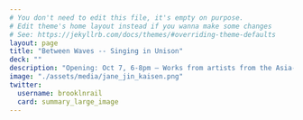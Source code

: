 ```yaml
---
# You don't need to edit this file, it's empty on purpose.
# Edit theme's home layout instead if you wanna make some changes
# See: https://jekyllrb.com/docs/themes/#overriding-theme-defaults
layout: page
title: "Between Waves -- Singing in Unison"
deck: ""
description: "Opening: Oct 7, 6-8pm — Works from artists from the Asia-Pacific region through the interconnectedness of islands and oceans, linked by transformative technology."
image: "./assets/media/jane_jin_kaisen.png"
twitter:
  username: brooklnrail
  card: summary_large_image
---
```

